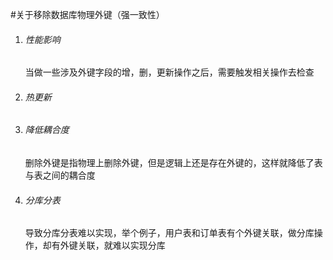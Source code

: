 #关于移除数据库物理外键（强一致性）

1. ###### 性能影响
    当做一些涉及外键字段的增，删，更新操作之后，需要触发相关操作去检查
2. ###### 热更新
    
3. ###### 降低耦合度
    删除外键是指物理上删除外键，但是逻辑上还是存在外键的，这样就降低了表与表之间的耦合度
4. ###### 分库分表
    导致分库分表难以实现，举个例子，用户表和订单表有个外键关联，做分库操作，却有外键关联，就难以实现分库
